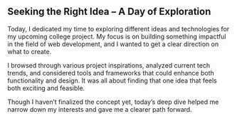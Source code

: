 ## **Seeking the Right Idea – A Day of Exploration**
Today, I dedicated my time to exploring different ideas and technologies for my upcoming college project. My focus is on building something impactful in the field of web development, and I wanted to get a clear direction on what to create.

I browsed through various project inspirations, analyzed current tech trends, and considered tools and frameworks that could enhance both functionality and design. It was all about finding that one idea that feels both exciting and feasible.

Though I haven’t finalized the concept yet, today’s deep dive helped me narrow down my interests and gave me a clearer path forward.